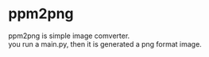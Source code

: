 # ppm2png  

ppm2png is simple image comverter.  
you run a main.py, then it is generated a png format image.
